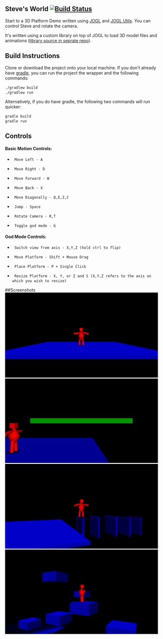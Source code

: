 ## Steve's World [![Build Status](https://travis-ci.org/dannyflax/Steves-World.svg?branch=master)](https://travis-ci.org/dannyflax/Steve-s-World)

Start to a 3D Platform Demo written using [JOGL](http://jogamp.org/jogl/www/) and [JOGL Utils](https://github.com/dannyflax/JOGL-Utilities). You can control Steve and rotate the camera.

It's written using a custom library on top of JOGL to load 3D model files and animations ([library source in seprate repo](https://github.com/dannyflax/JOGL-Utilities)).

## Build Instructions
Clone or download the project onto your local machine. If you don't already have [gradle](https://gradle.org), you can run the project the wrapper and the following commands:
```
./gradlew build
./gradlew run
```
Alternatively, if you do have gradle, the following two commands will run quicker:
```
gradle build
gradle run
```

## Controls

#### Basic Motion Controls:
 * 		Move Left - A
 * 		Move Right - D
 * 		Move Forward - W
 * 		Move Back - X
 * 		Move Diagonally - Q,E,Z,C
 * 		Jump - Space
 * 		Rotate Camera - R,T
 * 		Toggle god mode - G

#### God Mode Controls:
 * 		Switch view from axis - X,Y,Z (hold ctrl to flip)
 * 		Move Platform - Shift + Mouse Drag
 * 		Place Platform - P + Single Click
 * 		Resize Platform - X, Y, or Z and S (X,Y,Z refers to the axis on which you wish to resize)

##Screenshots
![Steve Start](https://github.com/dannyflax/Steve-s-World/blob/master/Screenshots/shot1.png)
![Steve Add Platform](https://github.com/dannyflax/Steve-s-World/blob/master/Screenshots/shot2.png)
![Steve on Flat Platforms](https://github.com/dannyflax/Steve-s-World/blob/master/Screenshots/shot3.png)
![Steve on Cubes](https://github.com/dannyflax/Steve-s-World/blob/master/Screenshots/shot4.png)
